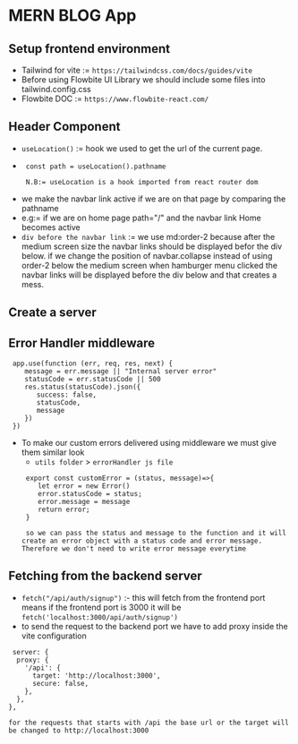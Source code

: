 # MERN BLOG App
## Setup frontend environment
   * Tailwind for vite := `https://tailwindcss.com/docs/guides/vite`
   * Before using Flowbite UI Library we should include some files into tailwind.config.css
   * Flowbite DOC := `https://www.flowbite-react.com/` 

## Header Component
 * `useLocation()` := hook we used to get the url of the current page.
 * ```
    const path = useLocation().pathname

    N.B:= useLocation is a hook imported from react router dom
   ```
 * we make the navbar link active if we  are on that page by comparing the pathname
 * e.g:= if we are on home page path="/" and the navbar link Home becomes active
 * `div before the navbar link` := we use md:order-2 because after the medium screen size the navbar links should be displayed befor the div below. if we change the position of navbar.collapse instead of using order-2 below the medium screen when hamburger menu clicked the navbar links will be displayed before the div below and that creates a mess.


## Create a server

## Error Handler middleware
 ```
  app.use(function (err, req, res, next) {
     message = err.message || "Internal server error"
     statusCode = err.statusCode || 500
     res.status(statusCode).json({
        success: false,
        statusCode,
        message
     })
  })

 ```
 * To make our custom errors delivered using middleware we must give them similar look
   * `utils folder`  > `errorHandler js file`
   ```
    export const customError = (status, message)=>{
       let error = new Error()
       error.statusCode = status;
       error.message = message
       return error;
    }

    so we can pass the status and message to the function and it will create an error object with a status code and error message. Therefore we don't need to write error message everytime
   ```

## Fetching from the backend server
 * `fetch("/api/auth/signup")` :- this will fetch from the frontend port means if the frontend port is 3000 it will be `fetch('localhost:3000/api/auth/signup')`
 * to send the request to the backend port we have to add proxy inside the vite configuration
  ```
   server: {
    proxy: {
      '/api': {
        target: 'http://localhost:3000',
        secure: false,
      },
    },
  },

  for the requests that starts with /api the base url or the target will be changed to http://localhost:3000
  ```